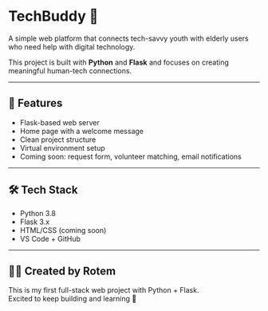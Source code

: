 # TechBuddy 💬

A simple web platform that connects tech-savvy youth with elderly users who need help with digital technology.

This project is built with **Python** and **Flask** and focuses on creating meaningful human-tech connections.

---

## 🚀 Features

- Flask-based web server
- Home page with a welcome message
- Clean project structure
- Virtual environment setup
- Coming soon: request form, volunteer matching, email notifications

---

## 🛠️ Tech Stack

- Python 3.8
- Flask 3.x
- HTML/CSS (coming soon)
- VS Code + GitHub

---

## 🙋‍♀️ Created by Rotem

This is my first full-stack web project with Python + Flask.  
Excited to keep building and learning 🚀
